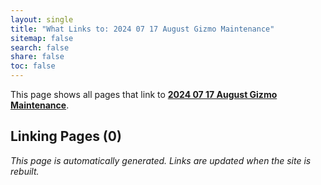 ```yaml
---
layout: single
title: "What Links to: 2024 07 17 August Gizmo Maintenance"
sitemap: false
search: false
share: false
toc: false
---
```


This page shows all pages that link to **[2024 07 17 August Gizmo Maintenance](/scicompannounce/2024-07-17-august-gizmo-maintenance/)**.

## Linking Pages (0)


*This page is automatically generated. Links are updated when the site is rebuilt.*
